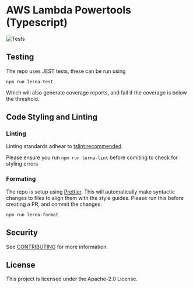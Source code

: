 # AWS Lambda Powertools (Typescript)
![Tests](https://github.com/awslabs/aws-lambda-powertools-typescript/workflows/Test/badge.svg?branch=main)
## Testing
The repo uses JEST tests, these can be run using

`npm run lerna-test`

Which will also generate coverage reports, and fail if the coverage is below the threshold.

## Code Styling and Linting
### Linting
Linting standards adhear to [tslint:recommended](https://github.com/palantir/tslint/blob/master/src/configs/recommended.ts).

Please ensure you run `npm run lerna-lint` before comiting to check for styling errors

### Formating

The repo is setup using  [Prettier](https://prettier.io/). This will automatically make syntactic changes to files to
align them with the style guides. Please run this before creating a PR, and commit the changes.

`npm run lerna-format`

## Security

See [CONTRIBUTING](CONTRIBUTING.md#security-issue-notifications) for more information.

## License

This project is licensed under the Apache-2.0 License.

